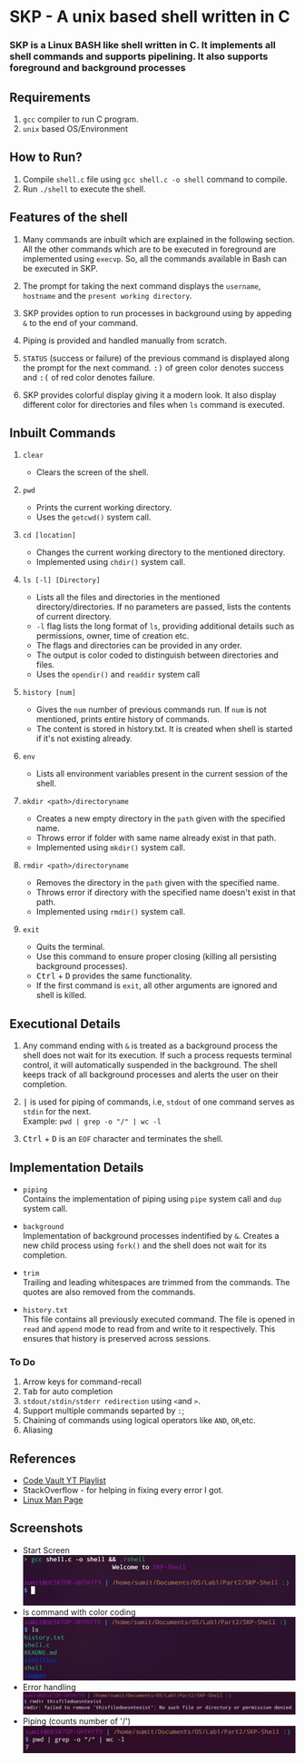# SKP - A unix based shell written in C

### SKP is a Linux BASH like shell written in C. It implements all shell commands and supports pipelining. It also supports foreground and background processes

## Requirements

1. `gcc` compiler to run C program.
2. `unix` based OS/Environment

## How to Run?

1. Compile `shell.c` file using `gcc shell.c -o shell` command to compile.
2. Run `./shell` to execute the shell.

## Features of the shell

1. Many commands are inbuilt which are explained in the following section. All the other commands which are to be executed in foreground are implemented using `execvp`. So, all the commands available in Bash can be executed in SKP.

2. The prompt for taking the next command displays the `username`, `hostname` and the `present working directory`.

3. SKP provides option to run processes in background using by appeding `&` to the end of your command.

4. Piping is provided and handled manually from scratch.

5. `STATUS` (success or failure) of the previous command is displayed along the prompt for the next command. <kbd>:)</kbd> of green color denotes success and <kbd>:(</kbd> of red color denotes failure.
6. SKP provides colorful display giving it a modern look. It also display different color for directories and files when `ls` command is executed.


## Inbuilt Commands

1. `clear`<br>

    - Clears the screen of the shell.

2. `pwd` <br>
    - Prints the current working directory.
    - Uses the `getcwd()` system call.

3. `cd [location]` <br>

    - Changes the current working directory to the mentioned directory.
    - Implemented using `chdir()` system call.

4. `ls [-l] [Directory]` <br>

    - Lists all the files and directories in the mentioned directory/directories. If no parameters are passed, lists the contents of current directory.
    - `-l` flag lists the long format of `ls`, providing additional details such as permissions, owner, time of creation etc.
    - The flags and directories can be provided in any order.
    - The output is color coded to distinguish between directories and files.
    - Uses the `opendir()` and `readdir` system call

6. `history [num]` <br>

    - Gives the `num` number of previous commands run. If `num` is not mentioned, prints entire history of commands.
    - The content is stored in history.txt. It is created when shell is started if it's not existing already.
7. `env`
    - Lists all environment variables present in the current session of the shell.
    
8. `mkdir <path>/directoryname`
    - Creates a new empty directory in the `path` given with the specified name.
    - Throws error if folder with same name already exist in that path.
    - Implemented using `mkdir()` system call.
9. `rmdir <path>/directoryname`
    - Removes the directory in the `path` given with the specified name.
    - Throws error if directory with the specified name doesn't exist in that path.
    - Implemented using `rmdir()` system call.
15. `exit`
    - Quits the terminal.
    - Use this command to ensure proper closing (killing all persisting background processes).
    - <kbd>Ctrl</kbd> + <kbd>D</kbd> provides the same functionality.
    - If the first command is `exit`, all other arguments are ignored and shell is killed.


## Executional Details

1.  Any command ending with `&` is treated as a background process the shell does not wait for its execution. If such a process requests terminal control, it will automatically suspended in the background. The shell keeps track of all background processes and alerts the user on their completion.

2.  <kbd>|</kbd> is used for piping of commands, i.e, `stdout` of one command serves as `stdin` for the next. <br>
    Example:
    `pwd | grep -o "/" | wc -l`


3.  <kbd>Ctrl</kbd> + <kbd>D</kbd> is an `EOF` character and terminates the shell.

## Implementation Details

-   `piping` <br>
    Contains the implementation of piping using `pipe` system call and `dup` system call.



-   `background` <br>
    Implementation of background processes indentified by `&`. Creates a new child process using `fork()` and the shell does not wait for its completion.


-   `trim` <br>
    Trailing and leading whitespaces are trimmed from the commands. The quotes are also removed from the commands.

-   `history.txt` <br>
    This file contains all previously executed command. The file is opened in `read` and `append` mode to read from and write to it respectively. This ensures that history is preserved across sessions.



### To Do

1. Arrow keys for command-recall
2. <kbd>Tab</kbd> for auto completion
3. `stdout/stdin/stderr redirection` using `<`and `>`.
4. Support multiple commands separted by `:`;
5. Chaining of commands using logical operators like `AND`, `OR`,etc. 
6. Aliasing <br>

## References
- [Code Vault YT Playlist](https://www.youtube.com/playlist?list=PLfqABt5AS4FkW5mOn2Tn9ZZLLDwA3kZUY)
- StackOverflow - for helping in fixing every error I got.
- [Linux Man Page](https://man7.org/linux/man-pages/man1/man.1.html)

## Screenshots
- Start Screen
![start](./images/start.png)
- ls command with color coding
![start](./images/ls.png)
- Error handling
![start](./images/error.png)
- Piping (counts number of '/')
![start](./images/piping.png)

